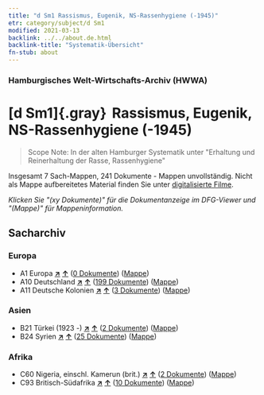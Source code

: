 ```yaml
---
title: "d Sm1 Rassismus, Eugenik, NS-Rassenhygiene (-1945)"
etr: category/subject/d Sm1
modified: 2021-03-13
backlink: ../../about.de.html
backlink-title: "Systematik-Übersicht"
fn-stub: about
---
```


### Hamburgisches Welt-Wirtschafts-Archiv (HWWA)
# [d Sm1]{.gray}&#8201; Rassismus, Eugenik, NS-Rassenhygiene (-1945)&#160; 


> Scope Note: In der alten Hamburger Systematik unter "Erhaltung und Reinerhaltung der Rasse, Rassenhygiene"



Insgesamt 7 Sach-Mappen, 241 Dokumente - Mappen unvollständig.
Nicht als Mappe aufbereitetes Material finden Sie unter [digitalisierte Filme](/film/h1_sh).

_Klicken Sie "(xy Dokumente)" für die Dokumentanzeige im DFG-Viewer und "(Mappe)" für Mappeninformation._

## Sacharchiv




### Europa

- A1 Europa [**&nearr;**](../../../geo/i/140892/about.de.html "Europa (alle Mappen)") [**&uarr;**](../../../geo/about.de.html#A1 "Ländersystematik") (<a href="https://pm20.zbw.eu/dfgview/sh/140892,144259" title="über: Europa : Rassismus, Eugenik, NS-Rassenhygiene (-1945)" target="_blank">0 Dokumente</a>) ([Mappe](../../../../folder/sh/1408xx/140892/1442xx/144259/about.de.html))
- A10 Deutschland [**&nearr;**](../../../geo/i/126128/about.de.html "Deutschland (alle Mappen)") [**&uarr;**](../../../geo/about.de.html#A10 "Ländersystematik") (<a href="https://pm20.zbw.eu/dfgview/sh/126128,144259" title="über: Deutschland : Rassismus, Eugenik, NS-Rassenhygiene (-1945)" target="_blank">199 Dokumente</a>) ([Mappe](../../../../folder/sh/1261xx/126128/1442xx/144259/about.de.html))
- A11 Deutsche Kolonien [**&nearr;**](../../../geo/i/140960/about.de.html "Deutsche Kolonien (alle Mappen)") [**&uarr;**](../../../geo/about.de.html#A11 "Ländersystematik") (<a href="https://pm20.zbw.eu/dfgview/sh/140960,144259" title="über: Deutsche Kolonien : Rassismus, Eugenik, NS-Rassenhygiene (-1945)" target="_blank">3 Dokumente</a>) ([Mappe](../../../../folder/sh/1409xx/140960/1442xx/144259/about.de.html))

### Asien

- B21 Türkei (1923 -) [**&nearr;**](../../../geo/i/141111/about.de.html "Türkei (1923 -) (alle Mappen)") [**&uarr;**](../../../geo/about.de.html#B21 "Ländersystematik") (<a href="https://pm20.zbw.eu/dfgview/sh/141111,144259" title="über: Türkei (1923 -) : Rassismus, Eugenik, NS-Rassenhygiene (-1945)" target="_blank">2 Dokumente</a>) ([Mappe](../../../../folder/sh/1411xx/141111/1442xx/144259/about.de.html))
- B24 Syrien [**&nearr;**](../../../geo/i/141114/about.de.html "Syrien (alle Mappen)") [**&uarr;**](../../../geo/about.de.html#B24 "Ländersystematik") (<a href="https://pm20.zbw.eu/dfgview/sh/141114,144259" title="über: Syrien : Rassismus, Eugenik, NS-Rassenhygiene (-1945)" target="_blank">25 Dokumente</a>) ([Mappe](../../../../folder/sh/1411xx/141114/1442xx/144259/about.de.html))

### Afrika

- C60 Nigeria, einschl. Kamerun (brit.) [**&nearr;**](../../../geo/i/141409/about.de.html "Nigeria, einschl. Kamerun (brit.) (alle Mappen)") [**&uarr;**](../../../geo/about.de.html#C60 "Ländersystematik") (<a href="https://pm20.zbw.eu/dfgview/sh/141409,144259" title="über: Nigeria, einschl. Kamerun (brit.) : Rassismus, Eugenik, NS-Rassenhygiene (-1945)" target="_blank">2 Dokumente</a>) ([Mappe](../../../../folder/sh/1414xx/141409/1442xx/144259/about.de.html))
- C93 Britisch-Südafrika [**&nearr;**](../../../geo/i/141454/about.de.html "Britisch-Südafrika (alle Mappen)") [**&uarr;**](../../../geo/about.de.html#C93 "Ländersystematik") (<a href="https://pm20.zbw.eu/dfgview/sh/141454,144259" title="über: Britisch-Südafrika : Rassismus, Eugenik, NS-Rassenhygiene (-1945)" target="_blank">10 Dokumente</a>) ([Mappe](../../../../folder/sh/1414xx/141454/1442xx/144259/about.de.html))


